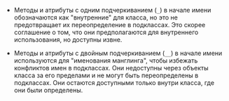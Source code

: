 
- Методы и атрибуты с одним подчеркиванием (`_`) в начале имени обозначаются как "внутренние" для класса, но это не предотвращает их переопределение в подклассах. Это скорее соглашение о том, что они предполагаются для внутреннего использования, но доступны извне.
    
- Методы и атрибуты с двойным подчеркиванием (`__`) в начале имени используются для "именования манглинга", чтобы избежать конфликтов имен в подклассах. Они недоступны через объекты класса за его пределами и не могут быть переопределены в подклассах. Они остаются доступными только внутри класса, где они были определены.